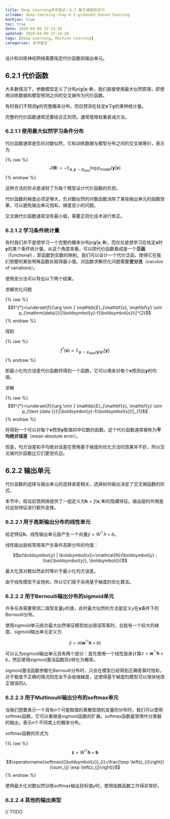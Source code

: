 ```yaml
---
title: Deep Learning读书笔记：6.2 基于梯度的学习
urlname: deep-learning-chap-6-2-gradient-based-learning
mathjax: true
toc: true
date: 2020-04-09 23:14:28
updated: 2020-04-09 23:14:28
tags: [Deep Learning, Machine Learning]
categories: 读书笔记
---
```


设计和训练神经网络需要指定代价函数和输出单元。

<!--more-->

## 6.2.1 代价函数

大多数情况下，参数模型定义了分布$p(\boldsymbol{y} | \boldsymbol{x}; \boldsymbol{\theta})$，我们直接使用最大似然原理，即使用训练数据和模型预测之间的交叉熵作为代价函数。

有时我们不预测$\boldsymbol{y}$的完整概率分布，而仅预测在给定$\boldsymbol{x}$下$\boldsymbol{y}$的某种统计量。

完整的代价函数通常还要结合正则项。通常使用权重衰减方法。

### 6.2.1.1 使用最大似然学习条件分布

代价函数通常是负的对数似然，它和训练数据与模型分布之间的交叉熵等价，表示为

{% raw %}
$$
J(\boldsymbol{\theta})=-\mathbb{E}_{\mathbf{x}, \mathbf{y} \sim \hat{p}_{\mathrm{data}}} \log p_{\mathrm{model}}(\boldsymbol{y} | \boldsymbol{x})
$$
{% endraw %}

这种方法的优点是减轻了为每个模型设计代价函数的负担。

代价函数的梯度必须足够大，负对数似然的对数函数消除了某些输出单元的指数效果，可以避免输出单元饱和，梯度变小的问题。

交叉熵代价函数通常没有最小值，需要正则化技术进行修正。

### 6.2.1.2 学习条件统计量

有时我们并不是想学习一个完整的概率分布$p(\boldsymbol{y} | \boldsymbol{x}; \boldsymbol{\theta})$，而仅仅是想学习在给定$\boldsymbol{x}$时$\boldsymbol{y}$的某个条件统计量。从这个角度来看，可以把代价函数看成是一个**泛函**（functional），即函数到实数的映射。我们可以设计一个代价泛函，使得它在我们想要的某些特殊函数处取得最小值。对函数求解优化问题需要**变分法**（caculus of variations）。

使用变分法可以导出以下两个结果。

求解优化问题

{% raw %}
$$f^{*}=\underset{f}{\arg \min } \mathbb{E}_{\mathbf{x}, \mathbf{y} \sim p_{\mathrm{data}}}\|\boldsymbol{y}-f(\boldsymbol{x})\|^{2}$$
{% endraw %}

得到

{% raw %}
$$f^{*}(\boldsymbol{x})=\mathbb{E}_{\mathbf{y} \sim p_{\mathrm{data}}(\boldsymbol{y} | \boldsymbol{x})}[\boldsymbol{y}]$$
{% endraw %}

即最小化均方误差代价函数将得到一个函数，它可以用来对每个$\boldsymbol{x}$预测出$\boldsymbol{y}$的均值。

求解

{% raw %}
$$f^{*}=\underset{f}{\arg \min } \mathbb{E}_{\mathbf{x}, \mathbf{y} \sim p_{\text {data }}}\|\boldsymbol{y}-f(\boldsymbol{x})\|_{1}$$
{% endraw %}

将得到一个可以对每个$\boldsymbol{x}$预测$\boldsymbol{y}$取值的中位数的函数。这个代价函数通常被称为**平均绝对误差**（mean absolute error）。

但是，均方误差和平均绝对误差在使用基于梯度的优化方法时效果并不好，所以交叉熵代价函数比它们更受欢迎。

## 6.2.2 输出单元

代价函数的选择与输出单元的选择紧密相关。选择如何输出决定了交叉熵函数的形式。

本节中，假设前馈网络提供了一组定义为$\boldsymbol{h} = f(\boldsymbol{x}; \boldsymbol{\theta})$的隐藏特征。输出层的作用是对这些特征进行额外变换。

### 6.2.2.1 用于高斯输出分布的线性单元

给定特征$\boldsymbol{h}$，线性输出单元层产生一个向量$\hat{y}=W^{\top} h+b$。

线性输出层经常用来产生条件高斯分布的均值：

$$p(\boldsymbol{y} | \boldsymbol{x})=\mathcal{N}(\boldsymbol{y} ; \hat{\boldsymbol{y}}, \boldsymbol{I})$$

最大化其对数似然此时等价于最小化均方误差。

由于线性模型不会饱和，所以它们易于采用基于梯度的优化算法。

### 6.2.2.2 用于Bernoulli输出分布的sigmoid单元

许多任务需要预测二值型变量$y$的值，此时最大似然的方法是定义$y$在$\boldsymbol{x}$条件下的Bernoulli分布。

使用sigmoid单元结合最大似然保证模型给出错误答案时，总能有一个较大的梯度。sigmoid输出单元定义为

$$\hat{y}=\sigma\left(\boldsymbol{w}^{\top} \boldsymbol{h}+b\right)$$

可以认为sigmoid输出单元具有两个部分：首先使用一个线性层来计算$z = \boldsymbol{w}^{\top} \boldsymbol{h}+b$，然后使用sigmoid激活函数将$z$转化为概率。

sigmoid激活函数参数化Bernoulli分布时，只会在模型已经得到正确答案时饱和，对于极度不正确的情况则完全不会收缩梯度，这使得基于梯度的模型可以很快地改正错误的$z$。

### 6.2.2.3 用于Multinoulli输出分布的softmax单元

当我们想要表示一个具有$n$个可能取值的离散型随机变量的分布时，我们可以使用softmax函数，它可以看做是sigmoid函数的扩展。softmax函数最常用作分类器的输出，表示$n$个不同类上的概率分布。

softmax函数的形式为

{% raw %}
$$\boldsymbol{z}=W^{\top} \boldsymbol{h}+\boldsymbol{b}$$

$$\operatorname{softmax}(\boldsymbol{z})_{i}=\frac{\exp \left(z_{i}\right)}{\sum_{j} \exp \left(z_{j}\right)}$$
{% endraw %}

使用最大化对数似然训练softmax输出目标值$y$时，使用指数函数工作得非常好。

### 6.2.2.4 其他的输出类型

// TODO
